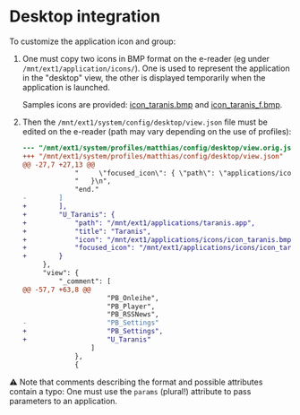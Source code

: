 # Desktop integration

To customize the application icon and group:

1. One must copy two icons in BMP format on the e-reader (eg under
   `/mnt/ext1/application/icons/`). One is used to represent the
   application in the "desktop" view, the other is displayed
   temporarily when the application is launched.
   
   Samples icons are provided: [icon_taranis.bmp](./icon_taranis.bmp) and
   [icon_taranis_f.bmp](./icon_taranis_f.bmp).
   
2. Then the `/mnt/ext1/system/config/desktop/view.json` file must be
   edited on the e-reader (path may vary depending on the use of
   profiles):
   
   ```diff
   --- "/mnt/ext1/system/profiles/matthias/config/desktop/view.orig.json"	2023-09-30 20:20:34.454795306 +0200
   +++ "/mnt/ext1/system/profiles/matthias/config/desktop/view.json"	2023-09-30 20:21:06.283101211 +0200
   @@ -27,7 +27,13 @@
                "     \"focused_icon\": { \"path\": \"applications/icons/my_calc_icon_f.bmp\" }\n",
                "   }\n",
                "end."
   -        ]
   +        ],
   +        "U_Taranis": {
   +            "path": "/mnt/ext1/applications/taranis.app",
   +            "title": "Taranis",
   +            "icon": "/mnt/ext1/applications/icons/icon_taranis.bmp",
   +            "focused_icon": "/mnt/ext1/applications/icons/icon_taranis_f.bmp"
   +        }
        },
        "view": {
            "_comment": [
   @@ -57,7 +63,8 @@
                        "PB_Onleihe",
                        "PB_Player",
                        "PB_RSSNews",
   -                    "PB_Settings"
   +                    "PB_Settings",
   +                    "U_Taranis"
                    ]
                },
                {
   ```

⚠️ Note that comments describing the format and possible attributes
contain a typo: One must use the `params` (plural!) attribute to pass
parameters to an application.
